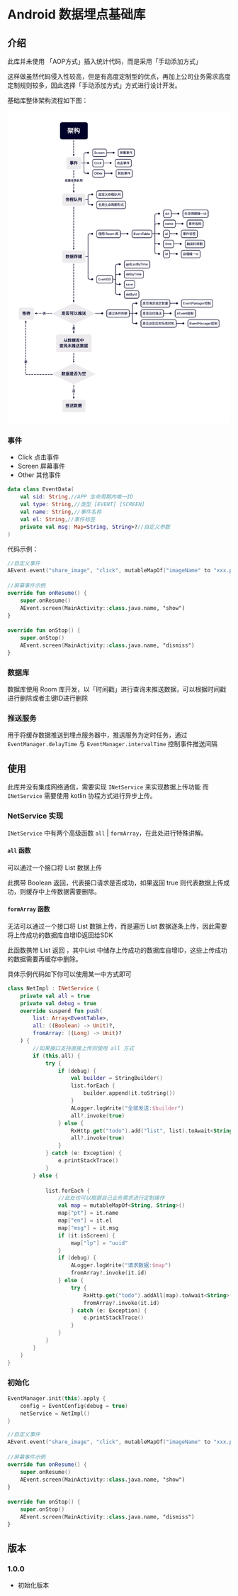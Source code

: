 # Android 数据埋点基础库

## 介绍

此库并未使用 「AOP方式」插入统计代码，而是采用「手动添加方式」

这样做虽然代码侵入性较高，但是有高度定制型的优点，再加上公司业务需求高度定制规则较多，因此选择「手动添加方式」方式进行设计开发。

基础库整体架构流程如下图：

![架构](./image/架构.png)

### 事件

* Click 点击事件
* Screen 屏幕事件
* Other 其他事件

```kotlin
data class EventData(
    val sid: String,//APP 生命周期内唯一ID
    val type: String,//类型 [EVENT] [SCREEN]
    val name: String,//事件名称
    val el: String,//事件标签
    private val msg: Map<String, String>?//自定义参数
)
```

代码示例：

```kotlin
//自定义事件
AEvent.event("share_image", "click", mutableMapOf("imageName" to "xxx.png"))

//屏幕事件示例
override fun onResume() {
    super.onResume()
    AEvent.screen(MainActivity::class.java.name, "show")
}

override fun onStop() {
    super.onStop()
    AEvent.screen(MainActivity::class.java.name, "dismiss")
}
```

### 数据库

数据库使用 Room 库开发，以「时间戳」进行查询未推送数据，可以根据时间戳进行删除或者主键ID进行删除

### 推送服务

用于将缓存数据推送到埋点服务器中，推送服务为定时任务，通过 `EventManager.delayTime`
与 `EventManager.intervalTime` 控制事件推送间隔

## 使用

此库并没有集成网络通信，需要实现 `INetService` 来实现数据上传功能
而 `INetService` 需要使用 kotlin 协程方式进行异步上传。

### NetService 实现

`INetService` 中有两个高级函数 `all` | `formArray`，在此处进行特殊讲解。

#### `all` 函数

可以通过一个接口将 List 数据上传

此携带 Boolean 返回，代表接口请求是否成功，如果返回 true 则代表数据上传成功，则缓存中上传数据需要删除。

#### `formArray` 函数

无法可以通过一个接口将 List 数据上传，而是遍历 List 数据逐条上传，因此需要将上传成功的数据库自增ID返回给SDK

此函数携带 List<Long> 返回 ，其中List 中储存上传成功的数据库自增ID，这些上传成功的数据需要再缓存中删除。

具体示例代码如下你可以使用某一中方式即可

```kotlin
class NetImpl : INetService {
    private val all = true
    private val debug = true
    override suspend fun push(
        list: Array<EventTable>,
        all: ((Boolean) -> Unit)?,
        fromArray: ((Long) -> Unit)?
    ) {
        //如果接口支持直接上传则使用 all 方式
        if (this.all) {
            try {
                if (debug) {
                    val builder = StringBuilder()
                    list.forEach {
                        builder.append(it.toString())
                    }
                    ALogger.logWrite("全部发送:$builder")
                    all?.invoke(true)
                } else {
                    RxHttp.get("todo").add("list", list).toAwait<String>().await()
                    all?.invoke(true)
                }
            } catch (e: Exception) {
                e.printStackTrace()
            }
        } else {

            list.forEach {
                //此处也可以根据自己业务需求进行定制操作
                val map = mutableMapOf<String, String>()
                map["pt"] = it.name
                map["en"] = it.el
                map["msg"] = it.msg
                if (it.isScreen) {
                    map["lp"] = "uuid"
                }
                if (debug) {
                    ALogger.logWrite("请求数据:$map")
                    fromArray?.invoke(it.id)
                } else {
                    try {
                        RxHttp.get("todo").addAll(map).toAwait<String>().await()
                        fromArray?.invoke(it.id)
                    } catch (e: Exception) {
                        e.printStackTrace()
                    }
                }
            }
        }
    }
}
```

### 初始化

```kotlin
EventManager.init(this).apply {
    config = EventConfig(debug = true)
    netService = NetImpl()
}
```

```kotlin
//自定义事件
AEvent.event("share_image", "click", mutableMapOf("imageName" to "xxx.png"))

//屏幕事件示例
override fun onResume() {
    super.onResume()
    AEvent.screen(MainActivity::class.java.name, "show")
}

override fun onStop() {
    super.onStop()
    AEvent.screen(MainActivity::class.java.name, "dismiss")
}
```

## 版本

### 1.0.0
* 初始化版本

